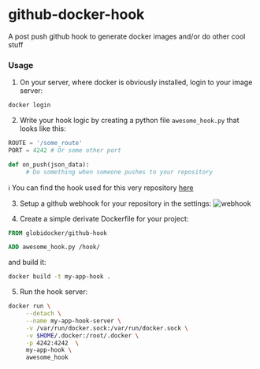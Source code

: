 # github-docker-hook
A post push github hook to generate docker images and/or do other cool stuff

### Usage
1. On your server, where docker is obviously installed, login to your image server:
 ```sh
 docker login
 ```

2. Write your hook logic by creating a python file `awesome_hook.py` that looks like this:
 ```python
 ROUTE = '/some_route'
 PORT = 4242 # Or some other port

 def on_push(json_data):
      # Do something when someone pushes to your repository
 ```
 :information_source: You can find the hook used for this very repository [here](example/my_hook.py)

3. Setup a github webhook for your repository in the settings:
 ![webhook](https://cloud.githubusercontent.com/assets/2079561/10090442/bc5479ba-632f-11e5-82f1-ff7baa6a8286.png)

4. Create a simple derivate Dockerfile for your project:
 ```dockerfile
 FROM globidocker/github-hook
 
 ADD awesome_hook.py /hook/
 ```
 and build it:
 ```sh
 docker build -t my-app-hook .
 ```

5. Run the hook server:
 ```sh
 docker run \
      --detach \
      --name my-app-hook-server \
      -v /var/run/docker.sock:/var/run/docker.sock \
      -v $HOME/.docker:/root/.docker \
      -p 4242:4242  \
      my-app-hook \
      awesome_hook
 ```
